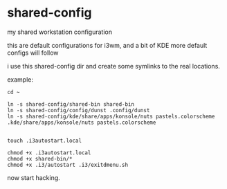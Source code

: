 shared-config
=============

my shared workstation configuration


this are default configurations for i3wm, and a bit of KDE
more default configs will follow

i use this shared-config dir and create some symlinks to the real locations.

example:


    cd ~

    ln -s shared-config/shared-bin shared-bin
    ln -s shared-config/config/dunst .config/dunst
    ln -s shared-config/kde/share/apps/konsole/nuts pastels.colorscheme .kde/share/apps/konsole/nuts pastels.colorscheme


    touch .i3autostart.local

    chmod +x .i3autostart.local
    chmod +x shared-bin/*
    chmod +x .i3/autostart .i3/exitdmenu.sh


now start hacking.

